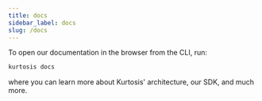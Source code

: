 ```yaml
---
title: docs
sidebar_label: docs
slug: /docs
---
```


To open our documentation in the browser from the CLI, run:

```bash
kurtosis docs
```

where you can learn more about Kurtosis' architecture, our SDK, and much more.
